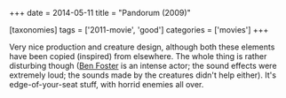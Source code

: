 +++
date = 2014-05-11
title = "Pandorum (2009)"

[taxonomies]
tags = ['2011-movie', 'good']
categories = ['movies']
+++

Very nice production and creature design, although both these elements
have been copied (inspired) from elsewhere. The whole thing is rather
disturbing though ([Ben Foster] is an intense actor; the sound effects
were extremely loud; the sounds made by the creatures didn\'t help
either). It\'s edge-of-your-seat stuff, with horrid enemies all over.

  [Ben Foster]: http://en.wikipedia.org/wiki/Ben_Foster
